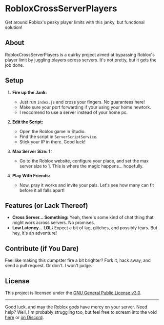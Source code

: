 # RobloxCrossServerPlayers

Get around Roblox's pesky player limits with this janky, but functional solution!

## About

RobloxCrossServerPlayers is a quirky project aimed at bypassing Roblox's player limit by juggling players across servers. It's not pretty, but it gets the job done.

## Setup

1. **Fire up the Jank:**
   - Just run `index.js` and cross your fingers. No guarantees here!
   - Make sure your port forwarding if your using your home newtork.
   - I reccomend to use a server instead of your home pc.

2. **Edit the Script:**
   - Open the Roblox game in Studio.
   - Find the script in `ServerScriptService`.
   - Stick your IP in there. Good luck!

3. **Max Server Size: 1:**
   - Go to the Roblox website, configure your place, and set the max server size to 1. This is where the magic happens... hopefully.

4. **Play With Friends:**
   - Now, pray it works and invite your pals. Let's see how many can fit before it all falls apart!

## Features (or Lack Thereof)

- **Cross Server... Something:** Yeah, there's some kind of chat thing that might work across servers. No promises.
- **Low Latency... LOL:** Expect a bit of lag, glitches, and possibly tears. But hey, it's an adventure!

## Contribute (if You Dare)

Feel like making this dumpster fire a bit brighter? Fork it, hack away, and send a pull request. Or don't. I won't judge.

## License

This project is licensed under the [GNU General Public License v3.0](LICENSE).

---

Good luck, and may the Roblox gods have mercy on your server. Need help? Well, I'm probably struggling too, but feel free to scream into the void [here](https://github.com/miniozoid3/RobloxCrossServerPlayers/issues) or [on Discord](https://discord.gg/aC7JJ6CtMP).
